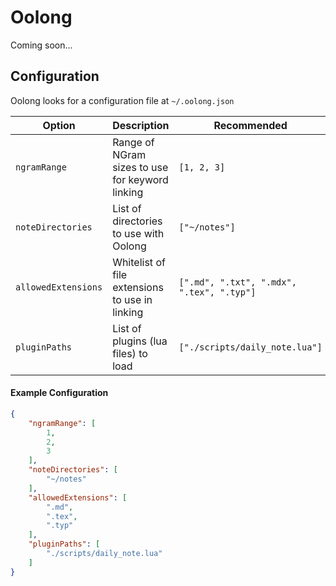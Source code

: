 # Oolong

Coming soon...

## Configuration

Oolong looks for a configuration file at `~/.oolong.json`

| Option | Description | Recommended |
|--------|-------------|---------|
| `ngramRange` | Range of NGram sizes to use for keyword linking | `[1, 2, 3]` |
| `noteDirectories` | List of directories to use with Oolong | `["~/notes"]` |
| `allowedExtensions` | Whitelist of file extensions to use in linking | `[".md", ".txt", ".mdx", ".tex", ".typ"]` |
| `pluginPaths` | List of plugins (lua files) to load | `["./scripts/daily_note.lua"]` |

#### Example Configuration

```json
{
    "ngramRange": [
        1,
        2,
        3
    ],
    "noteDirectories": [
        "~/notes"
    ],
    "allowedExtensions": [
        ".md",
        ".tex",
        ".typ"
    ],
    "pluginPaths": [
        "./scripts/daily_note.lua"
    ]
}
```
